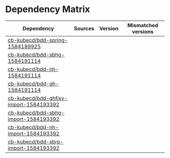 # Dependency Matrix

Dependency | Sources | Version | Mismatched versions
---------- | ------- | ------- | -------------------
[cb-kubecd/bdd-spring-1584189925](https://github.com/cb-kubecd/bdd-spring-1584189925.git) |  | []() | 
[cb-kubecd/bdd-sbhg-1584191114](https://github.com/cb-kubecd/bdd-sbhg-1584191114.git) |  | []() | 
[cb-kubecd/bdd-nh-1584191114](https://github.com/cb-kubecd/bdd-nh-1584191114.git) |  | []() | 
[cb-kubecd/bdd-gh-1584191114](https://github.com/cb-kubecd/bdd-gh-1584191114.git) |  | []() | 
[cb-kubecd/bdd-ghfjxy-import-1584193392](https://github.com/cb-kubecd/bdd-ghfjxy-import-1584193392.git) |  | []() | 
[cb-kubecd/bdd-sbhg-import-1584193392](https://github.com/cb-kubecd/bdd-sbhg-import-1584193392.git) |  | []() | 
[cb-kubecd/bdd-nh-import-1584193392](https://github.com/cb-kubecd/bdd-nh-import-1584193392.git) |  | []() | 
[cb-kubecd/bdd-sbrp-import-1584193392](https://github.com/cb-kubecd/bdd-sbrp-import-1584193392.git) |  | []() | 
